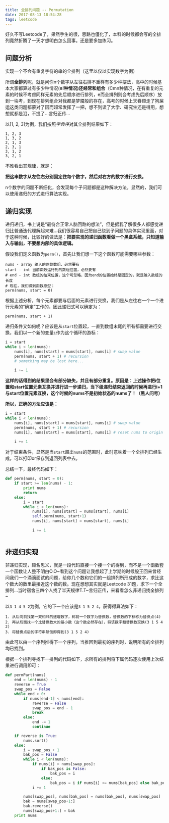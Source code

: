 ```yaml
---
title: 全排列问题 -- Permutation
date: 2017-08-13 18:54:28
tags: leetcode
---
```


好久不写Leetcode了，果然手生的很，思路也僵化了，本科的时候都会写的全排列竟然折腾了一天才想明白怎么回事。还是要多加练习。

## 问题分析

实现一个不会有重复字符的串的全排列（这里以仅以实现数字为例）

所谓**全排列**呢，就是问你n个数字从左往右排不重样有多少种摆法，高中的时候基本大家都算过有多少种情况(**n!**种情况)还经常和**组合**（Cmn种情况，在有重复的元素的时候不考虑同样元素的先后顺序进行排列，e而全排列则会考虑先后顺序）放到一块考，到现在排列组合对我都是梦魇般的存在，高考的时候上天眷顾走了狗屎运这类问题都蒙对了因而超常发挥了一把，想不到读了大学、研究生还是得用，想想就都是泪，不提了...言归正传...

以[1, 2, 3]为例，我们按照*字典序*对其全排列结果如下：

```
1, 2, 3
1, 3, 2
2, 1, 3
2, 3, 1
3, 1, 2
3, 2, 1
```

不难看出其规律，就是：

**把这串数字从左往右分别固定住每个数字，然后对右方的数字进行交换。**

n个数字的问题不断细化，会发现每个子问题都是这种解决方法。显然的，我们可以使用递归的方式进行算法实现。

## 递归实现

递归递归，书上说是“最符合正常人脑回路的想法”，但是据我了解很多人都感觉递归比普通迭代理解起来难...我们很容易自己把自己绕到子问题的具体实现里面，对于这种时候，比较好的做法是：**把要实现的递归函数看做一个黑盒系统，只知道输入与输出，不要想内部的具体逻辑。**

假设我们定义函数为`perm()`，首先让我们想一下这个函数可能需要哪些参数：

```
nums - array 输入的原始数组，必然要有
start - int 当前函数运行到的数组位置，必然要有
# end - int 数组的结束位置，这个可忽略，因为end的位置始终是固定的，就是输入数组的长度
# 现在，我们得到函数原型：
perm(nums, start = 0)
```

根据上述分析，每个元素都要与后面的元素进行交换，我们是从左往右一个一个进行元素的“确定”工作的，因此递归式可以确定为：

```
perm(nums, start + 1)
```

递归条件又如何呢？应该是从`start`位置起，一直到数组末尾的所有都需要进行交换，我们以一个新的变量`i`作为这个循环的游标：

```python
i = start
while i < len(nums):
    nums[i], nums[start] = nums[start], nums[i] # swap value
    perm(nums, start + 1) # recursion
    # something may be lost here...
    
    i += 1
```

**这样的话得到的结果里会有部分缺失，并且有部分重复。原因是：上述操作把i位置和start位置元素互换并进行进一步递归，当下级递归结束返回的时候再进行i+1与start位置元素互换，这个时候的nums不是初始状态的nums了！（黑人问号）**

**所以，正确的方法应该是：**

```python
i = start
while i < len(nums):
    nums[i], nums[start] = nums[start], nums[i] # swap value
    perm(nums, start + 1) # recursion
    nums[i], nums[start] = nums[start], nums[i] # reset nums to origin state
    
    i += 1
```

对于结束条件，显然是当`start`超出`nums`的范围时，此时意味着一个全排列已经生成，可以打印or保存到返回列表中去。

总结一下，最终代码如下：

```python
def perm(nums, start = 0):
    if start >= len(nums) - 1:
        print nums
        return
    else:
        i = start
        while i < len(nums):
            nums[i], nums[start] = nums[start], nums[i]
            self.perm(nums, start+1)
            nums[i], nums[start] = nums[start], nums[i]
            
            i += 1
            
```

## 非递归实现

非递归实现，顾名思义，就是一段代码直接一个接一个的得到，而不是一个函数套一个函数让人整不明白O.O~看到这个问题让我想起了上学期的时候殷王回来曾经问我们一个滴滴面试的问题，给你几个数和它们的一组排列所形成的数字，求比这个数大的数里最接近这个数的数。现在想想其实就是Leetcode 31题，求下一个全排列...当时宿舍三四个人找了半天规律T.T~言归正传，来看看怎么非递归找全排列~

以`3 1 4 5 2`为例，它的下一个应该是`3 1 5 2 4`，获得得算法如下：

```
1. 从后向前找第一双相邻的递增数字，称前一个数字为替换数，替换数的下标称为替换点(4)
2. 再从后面找一个比替换数大的最小数（这个数必然存在），将该数字和替换数交换(3 1 5 4 2)
3. 将替换点后的字符串颠倒即得到(3 1 5 2 4)
```

由此可以由一个序列推得下一个序列，当推回到最初的序列时，说明所有的全排列均已找到。

根据一个排列寻找下一排列的代码如下，求所有的排列将下属代码逐次使用上次结果进行调用即可：

```python
def permPart(nums)
    end = len(nums) - 1
    reverse = True
    swap_pos = False
    while end > 0:
        if nums[end-1] < nums[end]:
            reverse = False
            swap_pos = end - 1
            break
        else:
            end -= 1
            continue

    if reverse is True:
        nums.sort()
    else:
        i = swap_pos + 1
        bak_pos = False
        while i < len(nums):
            if nums[i] > nums[swap_pos]:
                if bak_pos is False:
                    bak_pos = i
                else:
                    bak_pos = i if nums[i] <= nums[bak_pos] else bak_pos #从右往左找第一个数，因此要加等号的判断条件
            i += 1

        nums[swap_pos], nums[bak_pos] = nums[bak_pos], nums[swap_pos]
        bak = nums[swap_pos+1:]
        bak.reverse()
        nums[swap_pos+1:] = bak
    print nums
```

